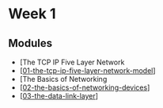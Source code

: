 Week 1
===

Modules
---

- [The TCP IP Five Layer Network
- [[01-the-tcp-ip-five-layer-network-model]]
- [The Basics of Networking
- [[02-the-basics-of-networking-devices]]
- [[03-the-data-link-layer]]

[//begin]: # "Autogenerated link references for markdown compatibility"
[01-the-tcp-ip-five-layer-network-model]: 01-the-tcp-ip-five-layer-network-model.md "The TCP IP Five Layer Network Model"
[02-the-basics-of-networking-devices]: 02-the-basics-of-networking-devices.md "The Basics of Networking Devices"
[03-the-data-link-layer]: 03-the-data-link-layer.md "The Data Link Layer"
[//end]: # "Autogenerated link references"